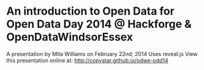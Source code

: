 # An introduction to Open Data for Open Data Day 2014 @ Hackforge & OpenDataWindsorEssex  

A presentation by Mita Williams on February 22nd, 2014
Uses reveal.js
View this presentation online at: http://copystar.github.io/odwe-odd14
